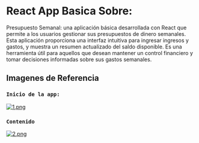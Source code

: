 # React App Basica Sobre:
Presupuesto Semanal: una aplicación básica desarrollada con React que permite a los usuarios gestionar sus presupuestos de dinero semanales. Esta aplicación proporciona una interfaz intuitiva para ingresar ingresos y gastos, y muestra un resumen actualizado del saldo disponible. Es una herramienta útil para aquellos que desean mantener un control financiero y tomar decisiones informadas sobre sus gastos semanales.

## Imagenes de Referencia

### `Inicio de la app:`

[![1.png](https://i.postimg.cc/HWZLyHjg/1.png)](https://postimg.cc/NLXt331J)

### `Contenido`

[![2.png](https://i.postimg.cc/nLhNQBzk/2.png)](https://postimg.cc/PC0SgL1p)

